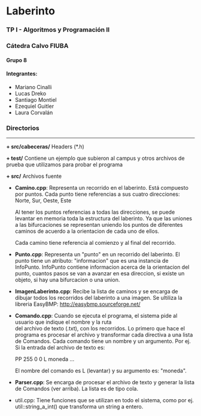 # Laberinto

### TP I - Algoritmos y Programación II
### Cátedra Calvo FIUBA

#### Grupo 8
#### Integrantes:

* Mariano Cinalli
* Lucas Dreko
* Santiago Montiel
* Ezequiel Guitler
* Laura Corvalán

### Directorios
----

**+ src/cabeceras/**
   Headers (*.h)

**+ test/**
   Contiene un ejemplo que subieron al campus y otros archivos de prueba
   que utilizamos para probar el programa

**+ src/**
   Archivos fuente

   * **Camino.cpp**:
      Representa un recorrido en el laberinto. Está compuesto por puntos.
      Cada punto tiene referencias a sus cuatro direcciones: Norte, Sur, Oeste, Este

      Al tener los puntos referencias a todas las direcciones, se puede levantar
      en memoria toda la estructura del laberinto. Ya que las uniones
      a las bifurcaciones se representan uniendo los puntos de diferentes caminos
      de acuerdo a la orientacion de cada uno de ellos.

      Cada camino tiene referencia al comienzo y al final del recorrido.

   * **Punto.cpp**:
      Representa un "punto" en un recorrido del laberinto.
      El punto tiene un atributo: "informacion" que es una instancia de InfoPunto.
      InfoPunto contiene informacion acerca de la orientacion del punto, cuantos pasos se van a avanzar
      en esa direccion, si existe un objeto, si hay una bifurcacion o una union.

   * **ImagenLaberinto.cpp**:
      Recibe la lista de caminos y se encarga de dibujar todos los recorridos del laberinto a
      una imagen. Se ultiliza la libreria EasyBMP: http://easybmp.sourceforge.net/

   * **Comando.cpp**:
      Cuando se ejecuta el programa, el sistema pide al usuario que indique el nombre y la ruta
      del archivo de texto (.txt), con los recorridos.
      Lo primero que hace el programa es procesar el archivo y transformar cada directiva
      a una lista de Comandos. Cada comando tiene un nombre y un argumento.
      Por ej. Si la entrada del archivo de texto es:

      PP 255 0 0
      L moneda
      ...

      El nombre del comando es L (levantar) y su argumento es: "moneda".

   * **Parser.cpp**:
      Se encarga de procesar el archivo de texto y generar la lista de Comandos (ver arriba).
      La lista es de tipo cola.

   * util.cpp:
      Tiene funciones que se utilizan en todo el sistema, como por ej. util::string_a_int()
      que transforma un string a entero.




